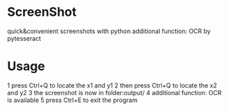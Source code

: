 # ScreenShot
quick&convenient screenshots with python
additional function: OCR by pytesseract

# Usage
1 press Ctrl+Q to locate the x1 and y1
2 then press Ctrl+Q to locate the x2 and y2
3 the screenshot is now in folder:output/
4 additional function: OCR is available
5 press Ctrl+E to exit the program
